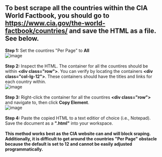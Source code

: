 ## To best scrape all the countries within the CIA World Factbook, you should go to https://www.cia.gov/the-world-factbook/countries/ and save the HTML as a file. See below.
  
  **Step 1:** Set the countires "Per Page" to **All**
<br> 
![image](https://github.com/user-attachments/assets/d78b7f87-ef2a-4356-85d6-cf1dacf44378)
<br>
<br>
   **Step 2:** Inspect the HTML. The container for all the countires should be within **\<div class="row">**. You can verify by locating the containers **\<div class="col-lg-12">**. These containers should have the titles and links for each country within.
<br>
![image](https://github.com/user-attachments/assets/0a891fb5-7404-44e8-b3c5-29cf16406d98)
<br>
<br>
   **Step 3:** Right-click the container for all the countires **\<div class="row">** and navigate to, then click **Copy Element**.
<br>
![image](https://github.com/user-attachments/assets/226cba95-5204-4bef-ab0b-be3465397be6)
<br>
<br>
  **Step 4:** Paste the copied HTML to a text editior of choice (i.e., Notepad). Save the document as a **".html"** into your workspace.
<br>
<br>
**This method works best as the CIA website can and will block sraping. Additionally, it is difficult to get around the countries "Per Page" obstacle because the default is set to 12 and cannot be easily adjusted programmatically.**

  
  
